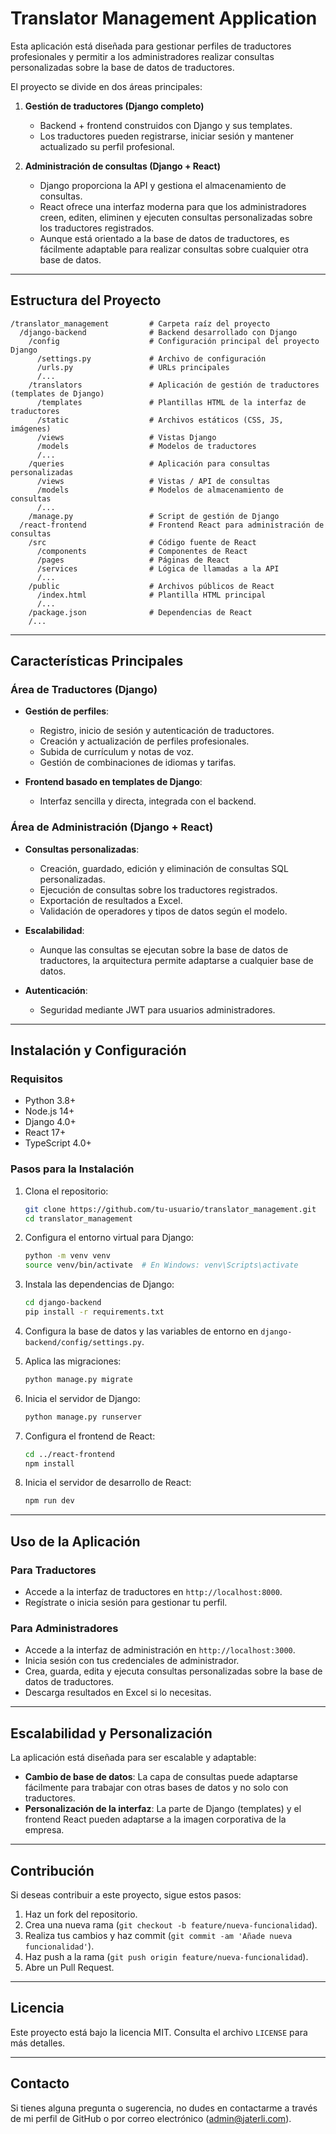 # Translator Management Application

Esta aplicación está diseñada para gestionar perfiles de traductores profesionales y permitir a los administradores realizar consultas personalizadas sobre la base de datos de traductores.

El proyecto se divide en dos áreas principales:

1. **Gestión de traductores (Django completo)**

   * Backend + frontend construidos con Django y sus templates.
   * Los traductores pueden registrarse, iniciar sesión y mantener actualizado su perfil profesional.

2. **Administración de consultas (Django + React)**

   * Django proporciona la API y gestiona el almacenamiento de consultas.
   * React ofrece una interfaz moderna para que los administradores creen, editen, eliminen y ejecuten consultas personalizadas sobre los traductores registrados.
   * Aunque está orientado a la base de datos de traductores, es fácilmente adaptable para realizar consultas sobre cualquier otra base de datos.

---

## Estructura del Proyecto

```
/translator_management         # Carpeta raíz del proyecto
  /django-backend              # Backend desarrollado con Django
    /config                    # Configuración principal del proyecto Django
      /settings.py             # Archivo de configuración
      /urls.py                 # URLs principales
      /...
    /translators               # Aplicación de gestión de traductores (templates de Django)
      /templates               # Plantillas HTML de la interfaz de traductores
      /static                  # Archivos estáticos (CSS, JS, imágenes)
      /views                   # Vistas Django
      /models                  # Modelos de traductores
      /...
    /queries                   # Aplicación para consultas personalizadas
      /views                   # Vistas / API de consultas
      /models                  # Modelos de almacenamiento de consultas
      /...
    /manage.py                 # Script de gestión de Django
  /react-frontend              # Frontend React para administración de consultas
    /src                       # Código fuente de React
      /components              # Componentes de React
      /pages                   # Páginas de React
      /services                # Lógica de llamadas a la API
      /...
    /public                    # Archivos públicos de React
      /index.html              # Plantilla HTML principal
      /...
    /package.json              # Dependencias de React
    /...
```

---

## Características Principales

### Área de Traductores (Django)

* **Gestión de perfiles**:

  * Registro, inicio de sesión y autenticación de traductores.
  * Creación y actualización de perfiles profesionales.
  * Subida de currículum y notas de voz.
  * Gestión de combinaciones de idiomas y tarifas.
* **Frontend basado en templates de Django**:

  * Interfaz sencilla y directa, integrada con el backend.

### Área de Administración (Django + React)

* **Consultas personalizadas**:

  * Creación, guardado, edición y eliminación de consultas SQL personalizadas.
  * Ejecución de consultas sobre los traductores registrados.
  * Exportación de resultados a Excel.
  * Validación de operadores y tipos de datos según el modelo.
* **Escalabilidad**:

  * Aunque las consultas se ejecutan sobre la base de datos de traductores, la arquitectura permite adaptarse a cualquier base de datos.
* **Autenticación**:

  * Seguridad mediante JWT para usuarios administradores.

---

## Instalación y Configuración

### Requisitos

* Python 3.8+
* Node.js 14+
* Django 4.0+
* React 17+
* TypeScript 4.0+

### Pasos para la Instalación

1. Clona el repositorio:

   ```bash
   git clone https://github.com/tu-usuario/translator_management.git
   cd translator_management
   ```

2. Configura el entorno virtual para Django:

   ```bash
   python -m venv venv
   source venv/bin/activate  # En Windows: venv\Scripts\activate
   ```

3. Instala las dependencias de Django:

   ```bash
   cd django-backend
   pip install -r requirements.txt
   ```

4. Configura la base de datos y las variables de entorno en `django-backend/config/settings.py`.

5. Aplica las migraciones:

   ```bash
   python manage.py migrate
   ```

6. Inicia el servidor de Django:

   ```bash
   python manage.py runserver
   ```

7. Configura el frontend de React:

   ```bash
   cd ../react-frontend
   npm install
   ```

8. Inicia el servidor de desarrollo de React:

   ```bash
   npm run dev
   ```

---

## Uso de la Aplicación

### Para Traductores

* Accede a la interfaz de traductores en `http://localhost:8000`.
* Regístrate o inicia sesión para gestionar tu perfil.

### Para Administradores

* Accede a la interfaz de administración en `http://localhost:3000`.
* Inicia sesión con tus credenciales de administrador.
* Crea, guarda, edita y ejecuta consultas personalizadas sobre la base de datos de traductores.
* Descarga resultados en Excel si lo necesitas.

---

## Escalabilidad y Personalización

La aplicación está diseñada para ser escalable y adaptable:

* **Cambio de base de datos**: La capa de consultas puede adaptarse fácilmente para trabajar con otras bases de datos y no solo con traductores.
* **Personalización de la interfaz**: La parte de Django (templates) y el frontend React pueden adaptarse a la imagen corporativa de la empresa.

---

## Contribución

Si deseas contribuir a este proyecto, sigue estos pasos:

1. Haz un fork del repositorio.
2. Crea una nueva rama (`git checkout -b feature/nueva-funcionalidad`).
3. Realiza tus cambios y haz commit (`git commit -am 'Añade nueva funcionalidad'`).
4. Haz push a la rama (`git push origin feature/nueva-funcionalidad`).
5. Abre un Pull Request.

---

## Licencia

Este proyecto está bajo la licencia MIT. Consulta el archivo `LICENSE` para más detalles.

---

## Contacto

Si tienes alguna pregunta o sugerencia, no dudes en contactarme a través de mi perfil de GitHub o por correo electrónico (admin@jaterli.com).

